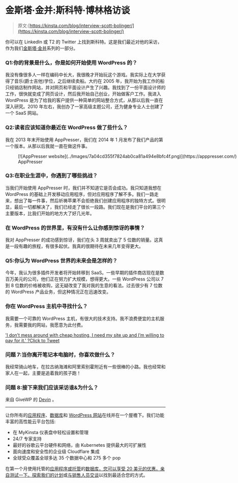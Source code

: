 # 金斯塔·金并:斯科特·博林格访谈

> 原文:[https://kinsta.com/blog/interview-scott-bolinger/](https://kinsta.com/blog/interview-scott-bolinger/)

你可以在 LinkedIn 或 T2 的 Twitter 上找到斯科特。这是我们最近对他的采访，作为我们[金斯塔·金并](https://kinsta.com/?post_type=post&s=kingpin)系列的一部分。

### Q1:你的背景是什么，你是如何开始使用 WordPress 的？

我没有像很多人一样在编码中长大，我很晚才开始玩这个游戏。我实际上在大学获得了音乐(爵士吉他)学位，之后继续卖船。大约在 2005 年，我开始为我工作的船只经销店制作网站，并对网页和平面设计产生了兴趣。我找到了一份平面设计师的工作，很快就变成了网页设计，然后我开始自己创业，开始做客户工作。我进入 WordPress 是为了给我的客户提供一种简单的网站整合方式，从那以后我一直在深入研究。2010 年左右，我创办了一家高级主题公司，还为健身专业人士创建了一个 SaaS 网站。

### Q2:读者应该知道你最近在 WordPress 做了些什么？

我在 2013 年末开始使用 AppPresser，我们在 2014 年 1 月发布了我们产品的第一个版本。从那以后我就一直在做这件事。

<figure id="attachment_11988" aria-describedby="caption-attachment-11988" style="width: 1947px" class="wp-caption aligncenter">[![AppPresser website](../Images/7a04cd355f7824ab0ca81a494e8bfc4f.png)](https://apppresser.com/)

<figcaption id="caption-attachment-11988" class="wp-caption-text">AppPresser</figcaption>

</figure>

### Q3:在职业生涯中，你遇到了哪些挑战？

当我们开始使用 AppPresser 时，我们并不知道它是否会成功。我只知道我想在 WordPress 的基础上开发移动应用程序，但对应用程序了解不多。我们一路走来，想出了每一件事，然后祈祷苹果不会拒绝我们创建应用程序的独特方式。很明显，最后一切都解决了，我们已经走了很长一段路。我们现在是我们平台的第三个主要版本，比我们开始的地方大了好几光年。

### 在 WordPress 的世界里，有没有什么让你感到惊讶的事情？

我对 AppPresser 的成功感到惊讶，我们在头 3 周就卖出了 5 位数的销量。这真是一段有趣的旅程，有很多起伏。我真的很期待在未来几年变得更大。

### Q5:你认为 WordPress 世界的未来会是怎样的？

今年，我认为很多插件开发者将开始转移到 SaaS。一些早期的插件商店现在是数百万美元的公司，他们正在努力扩大规模，想得更大。一些 WordPress 公司以 7 到 8 位数的价格被收购，这无疑改变了我对我的生意的看法。过去很少有 7 位数的 WordPress 产品业务，但这种情况正在迅速改变。

### 你在 WordPress 主机中寻找什么？

我需要一个可靠的 WordPress 主机，有很大的技术支持。我不浪费便宜的主机服务，我需要我的网站，我愿意为此付费。

['I don’t mess around with cheap hosting, I need my site up and I’m willing to pay for it.' ?Click to Tweet](https://twitter.com/intent/tweet?url=https%3A%2F%2Fkinsta.com%2Fblog%2Finterview-scott-bolinger%2F&via=kinsta&text=%27I+don%E2%80%99t+mess+around+with+cheap+hosting%2C+I+need+my+site+up+and+I%E2%80%99m+willing+to+pay+for+it.%27+%3F)

### 问题 7:当你离开笔记本电脑时，你喜欢做什么？

我经常骑山地车，在拉古纳海滩和阿里索别霍附近有一些很棒的小路。我也经常和家人在一起，主要是追着我的孩子跑！

### 问题 8:接下来我们应该采访谁&为什么？

来自 GiveWP 的 [Devin](https://twitter.com/innerwebs) 。

* * *

让你所有的[应用程序](https://kinsta.com/application-hosting/)、[数据库](https://kinsta.com/database-hosting/)和 [WordPress 网站](https://kinsta.com/wordpress-hosting/)在线并在一个屋檐下。我们功能丰富的高性能云平台包括:

*   在 MyKinsta 仪表盘中轻松设置和管理
*   24/7 专家支持
*   最好的谷歌云平台硬件和网络，由 Kubernetes 提供最大的可扩展性
*   面向速度和安全性的企业级 Cloudflare 集成
*   全球受众覆盖全球多达 35 个数据中心和 275 多个 pop

在第一个月使用托管的[应用程序或托管](https://kinsta.com/application-hosting/)的[数据库，您可以享受 20 美元的优惠，亲自测试一下。探索我们的](https://kinsta.com/database-hosting/)[计划](https://kinsta.com/plans/)或[与销售人员交谈](https://kinsta.com/contact-us/)以找到最适合您的方式。